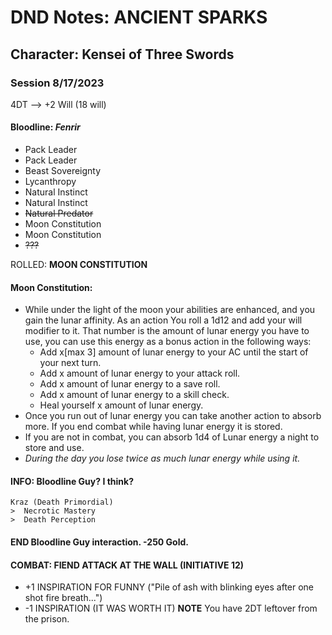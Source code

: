 
# DND Notes: ANCIENT SPARKS

## Character: **Kensei of Three Swords**

### Session 8/17/2023
4DT --> +2 Will (18 will)
####  Bloodline: *Fenrir*

* Pack Leader
* Pack Leader
* Beast Sovereignty
* Lycanthropy
* Natural Instinct
* Natural Instinct
* ~~Natural Predator~~
* Moon Constitution
* Moon Constitution
* ~~???~~ 

ROLLED: **MOON CONSTITUTION** 
#### Moon Constitution: 
* While under the light of the moon your abilities are enhanced, and you gain the lunar affinity. As an action You roll a 1d12 and add your will modifier to it. That number is the amount of lunar energy you have to use, you can use this energy as a bonus action in the following ways:
  * Add x[max 3] amount of lunar energy to your AC until the start of your next turn.
  * Add x amount of lunar energy to your attack roll.
  * Add x amount of lunar energy to a save roll.
  * Add x amount of lunar energy to a skill check.
  * Heal yourself x amount of lunar energy.
* Once you run out of lunar energy you can take another action to absorb more. If you end combat while having lunar energy it is stored.
* If you are not in combat, you can absorb 1d4 of Lunar energy a night to store and use.
* *During the day you lose twice as much lunar energy while using it.*

#### INFO: Bloodline Guy? I think?
    Kraz (Death Primordial)  
    >  Necrotic Mastery
    >  Death Perception

#### END Bloodline Guy interaction. **-250 Gold**.

#### COMBAT: FIEND ATTACK AT THE WALL (INITIATIVE 12)
* +1 INSPIRATION FOR FUNNY ("Pile of ash with blinking eyes after one shot fire breath...")
* -1 INSPIRATION (IT WAS WORTH IT)
**NOTE** You have 2DT leftover from the prison. 